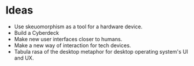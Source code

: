 # Ideas

- Use skeuomorphism as a tool for a hardware device.
- Build a Cyberdeck
- Make new user interfaces closer to humans.
- Make a new way of interaction for tech devices.
- Tabula rasa of the desktop metaphor for desktop operating system's UI and UX.